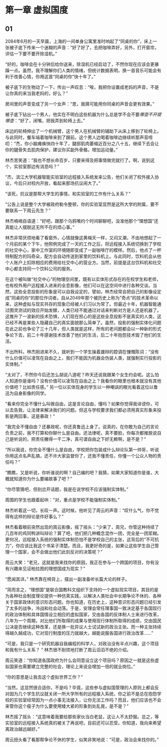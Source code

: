# 第一章 虚拟国度

## 01

2084年6月的一天早晨，上海的一间单身公寓里准时响起了“同桌的你”，床上一张被子底下传来一个迷糊的声音：“好了好了，去把咖啡弄好，另外，打开窗帘，评估一下要不要开除湿机。”

“好的，咖啡会在十分钟后给你送来，除湿机已经启动了，不然你现在应该会更暴躁一点。虽然，我不理解你们人类的情绪，但统计数据表明，换一首音乐可能会有利于改善心情，你用这首“同桌的你”快十年了。”

被子底下的生物动了一下，传出一声叹息：“唉，我把你设置成老妈的声音，不是让你真的来当我老妈的，好么？”

房间里的声音变成了另一个女声：“恩，我猜可能用你同桌的声音会更有效果。”

被子底下钻出一个男人，他实在不明白这些机器为什么总是学不会不要*哪壶不开提哪壶*：“好了，闭嘴，把我弄到轮椅上去。”

床边的轮椅伸出了一个机械臂，这个男人在机械臂的辅助下从床上移到了轮椅上。与此同时，餐车端着咖啡来到了跟前。这个男人边喝着咖啡边继续听那声音唠叨：“杰，你小脑瘫痪快四十年了，腿部肌肉萎缩近百分之八十五，继续下去会让你的腿骨失去肌肉保护，建议你买副外骨骼，增加运动量。”

林杰苦笑道：“我也不想长命百岁，只要来得及把事情做完就行了。啊，说到这个，实验室那边有消息吗？”

“杰，滨江大学机器智能实验室的远程接入系统发来公告，他们关闭了校外接入协议，今后只对校内开放，看起来那场抗议闹大了。”

“该死，抗议是那帮大学生的事情，和实验室的工作有什么关系？”

“公告上说是整个大学被政府勒令整顿，你的实验室显然是这所大学的附属，要不要联系一下周云先生？”

林杰喃喃自语道：“好吧，跟那个乌鸦嘴约个时间聊聊吧，没准他那个“理想国”还真能让人摆脱这无所不在的烦心事。”

林杰非常厌烦地看了看窗外，心情就像这黄梅天一样，又闷又潮，不由地想起了一个月前的某个下午，他照例完成了一天的工作之后，将远程接入系统切换到了学校的社交中心，家中工作室的环境随即变成了一副咖啡厅的模样。然后，他点了一杯特制配方的玛奇朵，配方会自动传送到家里的饮料机上。与此同时，饮料机会从他个人账户上扣除相应的费用给社交中心的营业方。当然，前提是这台饮料机和社交中心都支持同一个饮料公司的服务。

在这个被叫做“社交中心”的物理空间里，既有以实体形式存在的在校学生和老师，也有校外用户远程接入进来的全息影像，他们可以在这空间中进行各种交谈。当然，这些全息投影的形象是可以自我设定的，譬如，林杰经常会把自己的影像设定成”同桌的你“的那位作词者。自从2049年那个被历史上称为”奇点“的技术革命以来，这种虚拟与现实共存的现象已经被人们习以为常了。但最近十年，机器智能通过图灵测试的效应开始发酵，人类已经不能通过对话来判断对方是人还是机器了。这推升了一波新的技术恐惧，人们现在担心的是这些全息投影不是真实的人类，这已经不再是某些人隐藏自己的真实面貌那么简单了。虽然，投影的强制实体化问题在此之前也争论了三十几年，但人类就是这样，所有的老问题都会以一种新的形式争论下去，前二十年感谢技术改善了他们的生活，后二十年抱怨技术毁了他们的生活。

不出所料，林杰刚进来不久，就听到一个学生操着雄辩的腔调在慷慨陈词：“没有什么价值可以凌驾在自由之上，我们不能因为机器会伪装人类，就强制实行投影的实体制。”

“太对了，不然你今后还怎么胡说八道呢？昨天还说我跟某个女生约会呢。这么怕人知道你是谁吗？没有价值可以凌驾在自由之上？我看你的眼里也根本就没有其他价值吧？比如责任感。” 另一位以实体现身的学生以一种嘲讽的眼光看着这位以鲁迅为自身影像的同学。

”看来你完全不懂什么叫做自由，这是言论自由，懂吗？如果你觉得我诽谤你，可以去告我，让法律来解决我们的问题。但这与学校要求我们都必须用真实形象来投影是两回事，这是暴政！“

”我完全不懂自由？还暴政呢，你还真鲁迅上身了。说真的，在你敢为自己的言论负责之前，我不打算和你聊什么是自由。还法律呢，真不要脸，你每次都推脱说自己是听说的，把责任撇得一干二净，真可谓自由之下好无赖啊，是不是？“

“所以我说，你完全不懂什么是自由，学校把你包装成什么辩论队第一帅哥，听说你用这点名声乱搞，还不许大家监督你了，还我不懂责任，你懂一个公众人物的责任吗？”

“瞧瞧，又是听说，你听谁说的啊？自己编的吧？我猜，如果大家知道你是谁，大概就知道你为什么要编故事了吧？”

“你尽管猜吧，但别岔开话题，我是在说学校不应该强制实体制。”

周围的学生也跟着起哄：“对，重点是学校不能强制实体制。”

林杰听着这一切，长叹一声。这时候，他听见了周云的声音：“叹什么气，你不觉得有这样的辩论是件好事么？”

林杰看着眼前突然出现的周云影像，摇了摇头：“少来了，周兄，你管这种持续了几百年的鸡同鸭讲叫辩论？算了吧，他们把几种概念混作一团，完全是一团浆糊。更何况，远程接入系统的强制实体制恐怕不是学校自己的主张，这背后的“不可抗力”，你应该比我这个书呆子清楚。而且，我更好奇的是，如果让这些学生自己管理一个国家，会不会做出他们此刻反对的决策呢？”

周云大笑：“老兄，这就是我来找你的原因，我正在参与一个跨国的项目，你有没有兴趣来见证柏拉图的理想国成为现实？”

“愿闻其详。” 林杰靠在椅背上，摆出一副准备听长篇大论的样子。

“简而言之，“理想国”是联合国教科文组织下支持的一个虚拟现实项目，其目的是为各种社会制度理论提供一种仿真实践，以解决人类社会中长期争论不休的、各种关于国家政体的意识形态问题。你也知道，在历史上，这种意识形态问题已经引发了太多的战争，冷战和社会动荡。于是，安理会常任理事国一致决定基于各国现行的政治体制和具体国情设立相应的虚拟国家，交由各国的反体制人士来进行改革，八年为一个周期，对比他们所取得的成果与使用现行体制所取得的成绩，交由国民公决是否继续这种改革，还是换一批异议人士试试新的政治主张。而一种主张持续得越久越成功，它对现行制度的压力就越大，越能说服各国进行政治改革……”

“可是，我只是一个研究机器自我编程的科学人，对政治没有半点兴趣，这个项目和我有什么关系？ ” 林杰很不耐烦地打断了周云滔滔不绝的介绍。

周云笑道：“你知道各国政府为什么会同意设立这个项目吗？原因之一就是这些虚拟国家也需要建立完整的社会，理论上来说会增加一倍的就业岗位。”

“你的意思是让我去这个虚拟世界工作？”

“当然，这显然很合适你，不是吗？毕竟，这些参与虚拟国管理的人原则上都会反对因为几个学生抗议就关闭一所大学所有的远程接入系统，你之前不是总在抱怨学校的实验室经常因为一点小事无法接入，让你无法工作吗？而且，他们应该也不会来管你这个瘦子为什么要使用矮大紧的形象到处乱晃，是不是？”

林杰摇了摇头：“这意味着我要给那些家伙当白老鼠，这让人不太舒服。总之，等实验室的远程接入系统真的被关了再说吧，目前还可以忍受。你知道，我向来希望离政治越远越好。”

周云扭头看了看那帮争论不休的学生，似笑非笑地说：“可是，政治会来找你的。”
